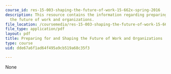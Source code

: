 ```yaml
---
course_id: res-15-003-shaping-the-future-of-work-15-662x-spring-2016
description: This resource contains the information regarding preparing for and shaping
  the future of work and organizations.
file_location: /coursemedia/res-15-003-shaping-the-future-of-work-15-662x-spring-2016/dde67a6f1ad64f495a9cb519a68c35f3_MITRES_15_003S16_futurewrk.pdf
file_type: application/pdf
layout: pdf
title: Preparing for and Shaping the Future of Work and Organizations
type: course
uid: dde67a6f1ad64f495a9cb519a68c35f3

---
```

None